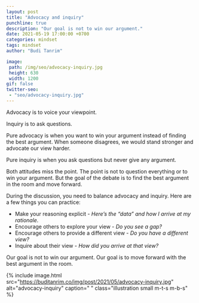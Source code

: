 ```yaml
---
layout: post
title: "Advocacy and inquiry"
punchline: true
description: "Our goal is not to win our argument."
date: 2021-05-19 17:00:00 +0700
categories: mindset
tags: mindset
author: "Budi Tanrim"

image:
 path: /img/seo/advocacy-inquiry.jpg
 height: 630
 width: 1200
gif: false
twitter-seo: 
 - "seo/advocacy-inquiry.jpg"
---
```


Advocacy is to voice your viewpoint.

Inquiry is to ask questions.

Pure advocacy is when you want to win your argument instead of finding the best argument. When someone disagrees, we would stand stronger and advocate our view harder.

Pure inquiry is when you ask questions but never give any argument.

Both attitudes miss the point. The point is not to question everything or to win your argument. But the goal of the debate is to find the best argument in the room and move forward.

During the discussion, you need to balance advocacy and inquiry. Here are a few things you can practice:

- Make your reasoning explicit - _Here’s the “data” and how I arrive at my rationale._
- Encourage others to explore your view - _Do you see a gap?_
- Encourage others to provide a different view - _Do you have a different view?_
- Inquire about their view - _How did you arrive at that view?_

Our goal is not to win our argument. Our goal is to move forward with the best argument in the room.



{% include image.html 
src="https://buditanrim.co/img/post/2021/05/advocacy-inquiry.jpg" 
alt="advocacy-inquiry" 
caption=" "
class="illustration small m-t-s m-b-s" %}